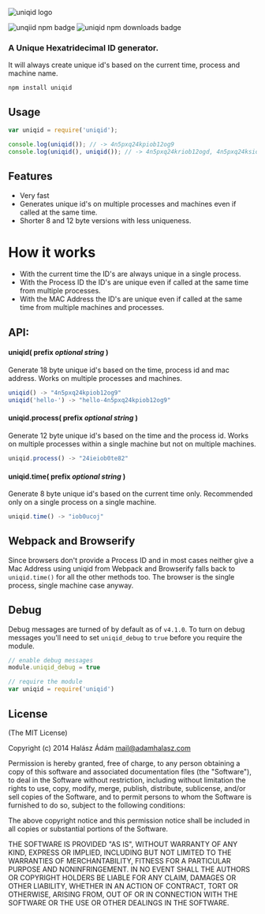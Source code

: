 ![uniqid logo](http://i.imgur.com/OrZC1lc.png)

![unqiid npm badge](http://img.shields.io/npm/v/uniqid.svg) ![uniqid npm downloads badge](https://img.shields.io/npm/dm/uniqid.svg)

### A Unique Hexatridecimal ID generator.
It will always create unique id's based on the current time, process and machine name.

```
npm install uniqid
```

## Usage
```js
var uniqid = require('uniqid');

console.log(uniqid()); // -> 4n5pxq24kpiob12og9
console.log(uniqid(), uniqid()); // -> 4n5pxq24kriob12ogd, 4n5pxq24ksiob12ogl
```

## Features
- Very fast
- Generates unique id's on multiple processes and machines even if called at the same time.
- Shorter 8 and 12 byte versions with less uniqueness.


# How it works
- With the current time the ID's are always unique in a single process.
- With the Process ID the ID's are unique even if called at the same time from multiple processes.
- With the MAC Address the ID's are unique even if called at the same time from multiple machines and processes.

## API:
####  **uniqid(** prefix *optional string* **)**
Generate 18 byte unique id's based on the time, process id and mac address. Works on multiple processes and machines.

```js
uniqid() -> "4n5pxq24kpiob12og9"
uniqid('hello-') -> "hello-4n5pxq24kpiob12og9"
```

####  **uniqid.process(** prefix *optional string* **)**
Generate 12 byte unique id's based on the time and the process id. Works on multiple processes within a single machine but not on multiple machines.
```js
uniqid.process() -> "24ieiob0te82"
```

####  **uniqid.time(** prefix *optional string* **)**
Generate 8 byte unique id's based on the current time only. Recommended only on a single process on a single machine.

```js
uniqid.time() -> "iob0ucoj"
```

## Webpack and Browserify
Since browsers don't provide a Process ID and in most cases neither give a Mac Address using uniqid from Webpack and Browserify falls back to `uniqid.time()` for all the other methods too. The browser is the single process, single machine case anyway.

## Debug
Debug messages are turned of by default as of `v4.1.0`. To turn on debug messages you'll need to set `uniqid_debug` to `true` before you require the module.

```js
// enable debug messages
module.uniqid_debug = true

// require the module
var uniqid = require('uniqid')
```

## **License**

(The MIT License)

Copyright (c) 2014 Halász Ádám <mail@adamhalasz.com>

Permission is hereby granted, free of charge, to any person obtaining a copy of this software and associated documentation files (the "Software"), to deal in the Software without restriction, including without limitation the rights to use, copy, modify, merge, publish, distribute, sublicense, and/or sell copies of the Software, and to permit persons to whom the Software is furnished to do so, subject to the following conditions:

The above copyright notice and this permission notice shall be included in all copies or substantial portions of the Software.

THE SOFTWARE IS PROVIDED "AS IS", WITHOUT WARRANTY OF ANY KIND, EXPRESS OR IMPLIED, INCLUDING BUT NOT LIMITED TO THE WARRANTIES OF MERCHANTABILITY, FITNESS FOR A PARTICULAR PURPOSE AND NONINFRINGEMENT. IN NO EVENT SHALL THE AUTHORS OR COPYRIGHT HOLDERS BE LIABLE FOR ANY CLAIM, DAMAGES OR OTHER LIABILITY, WHETHER IN AN ACTION OF CONTRACT, TORT OR OTHERWISE, ARISING FROM, OUT OF OR IN CONNECTION WITH THE SOFTWARE OR THE USE OR OTHER DEALINGS IN THE SOFTWARE.
